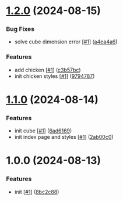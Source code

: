 # [1.2.0](https://github.com/d3p1/3d-css-cubic-chicken/compare/v1.1.0...v1.2.0) (2024-08-15)


### Bug Fixes

* solve cube dimension error [[#1](https://github.com/d3p1/3d-css-cubic-chicken/issues/1)] ([a4ea4a6](https://github.com/d3p1/3d-css-cubic-chicken/commit/a4ea4a6b619a9bcc9a8fe7b8d2cb35351a6e3096))


### Features

* add chicken [[#1](https://github.com/d3p1/3d-css-cubic-chicken/issues/1)] ([c3b57bc](https://github.com/d3p1/3d-css-cubic-chicken/commit/c3b57bcc1a85614ff099e5da953dc131df6376bf))
* init chicken styles [[#1](https://github.com/d3p1/3d-css-cubic-chicken/issues/1)] ([9794787](https://github.com/d3p1/3d-css-cubic-chicken/commit/979478739a5d9d87c91742d893d2cc8faaba14e8))

# [1.1.0](https://github.com/d3p1/3d-css-cubic-chicken/compare/v1.0.0...v1.1.0) (2024-08-14)


### Features

* init cube [[#1](https://github.com/d3p1/3d-css-cubic-chicken/issues/1)] ([6ad6169](https://github.com/d3p1/3d-css-cubic-chicken/commit/6ad6169b1da9f5e7e9e07166ddd2a5f17e97d3c4))
* init index page and styles [[#1](https://github.com/d3p1/3d-css-cubic-chicken/issues/1)] ([2ab00c0](https://github.com/d3p1/3d-css-cubic-chicken/commit/2ab00c082d99ed13c5e85e65cc09944b0bd3304f))

# 1.0.0 (2024-08-13)


### Features

* init [[#1](https://github.com/d3p1/3d-css-cubic-chicken/issues/1)] ([8bc2c88](https://github.com/d3p1/3d-css-cubic-chicken/commit/8bc2c88f1b47f43cce3984d79e7b620886c2a9e5))
